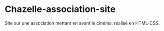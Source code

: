 # Chazelle-association-site

Site sur une association mettant en avant le cinéma, réalisé en HTML-CSS.
